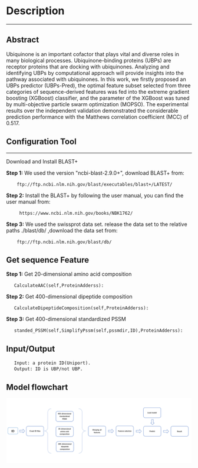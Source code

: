# Description
---
## Abstract
  Ubiquinone is an important cofactor that plays vital and diverse roles in many biological processes. Ubiquinone-binding proteins (UBPs) are receptor proteins that are docking with ubiquinones. Analyzing and identifying UBPs by computational approach will provide insights into the pathway associated with ubiquinones. In this work, we firstly proposed an UBPs predictor (UBPs-Pred), the optimal feature subset selected from three categories of sequence-derived features was fed into the extreme gradient boosting (XGBoost) classifier, and the parameter of the XGBoost was tuned by multi-objective particle swarm optimization (MOPSO). The experimental results over the independent validation demonstrated the considerable prediction performance with the Matthews correlation coefficient (MCC) of 0.517. 
## Configuration Tool
----------------------
Download and Install BLAST+

**Step 1:**	We used the version "ncbi-blast-2.9.0+", download BLAST+ from:

        ftp://ftp.ncbi.nlm.nih.gov/blast/executables/blast+/LATEST/
  

**Step 2:** Install the BLAST+ by following the  user manual, you can find the user manual from:  

         https://www.ncbi.nlm.nih.gov/books/NBK1762/

**Step 3:** We used the swissprot data set. release the data set to the relative paths ./blast/db/ ,download the data set from:

        ftp://ftp.ncbi.nlm.nih.gov/blast/db/
## Get sequence Feature
**Step 1:** Get 20-dimensional amino acid composition 

       CalculateAAC(self,ProteinAdderss):

**Step 2:** Get 400-dimensional dipeptide composition

       CalculateDipeptideComposition(self,ProteinAdderss):

**Step 3:** Get 400-dimensional standardized PSSM

       standed_PSSM(self,SimplifyPssm(self,pssmdir,ID),ProteinAdderss):
## Input/Output
       Input: a protein ID(Uniport).
       Output: ID is UBP/not UBP.
## Model flowchart
   ![image](https://github.com/NENUBioCompute/UBPs-Pred/blob/master/image/flowchart.png)
